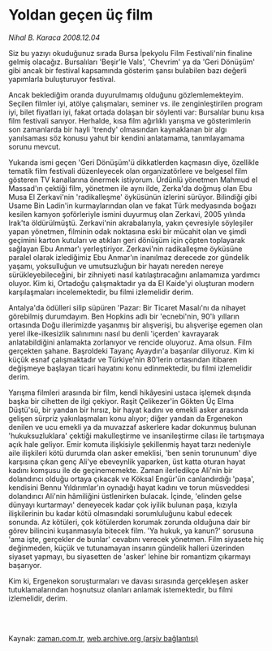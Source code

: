 # Yoldan geçen üç film

*Nihal B. Karaca 2008.12.04*

<td class="columnist-detail">
<p>Siz bu yazıyı okuduğunuz sırada Bursa İpekyolu Film Festivali'nin finaline gelmiş olacağız. Bursalıları 'Beşir'le Vals', 'Chevrim' ya da 'Geri Dönüşüm' gibi ancak bir festival kapsamında gösterim şansı bulabilen bazı değerli yapımlarla buluşturuyor festival.</p>
<p>
<div id="haberMetinDiv">
<p> Ancak beklediğim oranda duyurulmamış olduğunu gözlemlemekteyim. Seçilen filmler iyi, atölye çalışmaları, seminer vs. ile zenginleştirilen program iyi, bilet fiyatları iyi, fakat ortada dolaşan bir söylenti var: Bursalılar bunu kısa film festivali sanıyor. Herhalde, kısa film ağırlıklı yarışma ve gösterimlerin son zamanlarda bir hayli 'trendy' olmasından kaynaklanan bir algı yanılsaması söz konusu yahut bir kendini anlatamama, tanımlayamama sorunu mevcut. 
<p> Yukarıda ismi geçen 'Geri Dönüşüm'ü dikkatlerden kaçmasın diye, özellikle tematik film festivali düzenleyecek olan organizatörlere ve belgesel film gösteren TV kanallarına önermek istiyorum. Ürdünlü yönetmen Mahmud el Massad'ın çektiği film, yönetmen ile aynı ilde, Zerka'da doğmuş olan Ebu Musa El Zerkavi'nin 'radikalleşme' öyküsünün izlerini sürüyor. Bilindiği gibi Usame Bin Ladin'in kurmaylarından olan ve fakat Türk medyasında boğazı kesilen kamyon şoförleriyle ismini duyurmuş olan Zerkavi, 2005 yılında Irak'ta öldürülmüştü. Zerkavi'nin akrabalarıyla, yakın çevresiyle söyleşiler yapan yönetmen, filminin odak noktasına eski bir mücahit olan ve şimdi geçimini karton kutuları ve atıkları geri dönüşüm için çöpten toplayarak sağlayan Ebu Anmar'ı yerleştiriyor. Zerkavi'nin radikalleşme öyküsüne paralel olarak izlediğimiz Ebu Anmar'ın inanılmaz derecede zor gündelik yaşamı, yoksulluğun ve umutsuzluğun bir hayatı nereden nereye sürükleyebileceğini, bir zihniyeti nasıl katılaştıracağını anlamamıza yardımcı oluyor. Kim ki, Ortadoğu çalışmaktadır ya da El Kaide'yi oluşturan modern karşılaşmaları incelemektedir, bu filmi izlemelidir derim. 
<p> Antalya'da ödülleri silip süpüren 'Pazar: Bir Ticaret Masalı'nı da nihayet görebilmiş durumdayım. Ben Hopkins adlı bir 'ecnebi'nin, 90'lı yılların ortasında Doğu illerimizde yaşanmış bir alışverişi, bu alışverişe egemen olan yerel ilke-ilkesizlik salınımını nasıl bu denli 'içerden' kavrayarak anlatabildiğini anlamakta zorlanıyor ve rencide oluyoruz. Ama olsun. Film gerçekten şahane. Başroldeki Tayanç Ayaydın'a başarılar diliyoruz. Kim ki küçük esnaf çalışmaktadır ve Türkiye'nin 80'lerin ortasından itibaren değişmeye başlayan ticari hayatını konu edinmektedir, bu filmi izlemelidir derim. 
<p> Yarışma filmleri arasında bir film, kendi hikâyesini ustaca işlemek dışında başka bir cihetten de ilgi çekiyor. Raşit Çelikezer'in Gökten Üç Elma Düştü'sü, bir yandan bir hırsız, bir hayat kadını ve emekli asker arasında gelişen sürpriz yakınlaşmaları konu alıyor; diğer yandan da Ergenekon denilen ve ucu emekli ya da muvazzaf askerlere kadar dokunmuş bulunan 'hukuksuzluklara' çektiği makulleştirme ve insanileştirme cilası ile tartışmaya açık hale geliyor. Emir komuta ilişkisiyle şekillenmiş hayat tarzı nedeniyle aile ilişkileri kötü durumda olan asker emeklisi, 'ben senin torununum' diye karşısına çıkan genç Ali'ye ebeveynlik yaparken, üst katta oturan hayat kadını komşusu ile de geçinememekte. Zaman ilerledikçe Ali'nin bir dolandırıcı olduğu ortaya çıkacak ve Köksal Engür'ün canlandırdığı 'paşa', kendisini Bennu Yıldırımlar'ın oynadığı hayat kadını ve torun müsveddesi dolandırıcı Ali'nin hâmiliğini üstlenirken bulacak. İçinde, 'elinden gelse dünyayı kurtarmayı' deneyecek kadar çok iyilik bulunan paşa, kızıyla ilişkilerinin bu kadar kötü olmasındaki sorumluluğunu kabul edecek sonunda. Az kötüleri, çok kötülerden korumak zorunda olduğuna dair bir görev bilincini kuşanmasıyla bitecek film. 'Ya hukuk, ya kanun?' sorusuna 'ama işte, gerçekler de bunlar' cevabını verecek yönetmen. Film siyasete hiç değinmeden, küçük ve tutunamayan insanın gündelik halleri üzerinden siyaset yapmayı, bu siyasetten de 'asker' lehine bir romantizm çıkarmayı başarıyor.
<p> Kim ki, Ergenekon soruşturmaları ve davası sırasında gerçekleşen asker tutuklamalarından hoşnutsuz olanları anlamak istemektedir, bu filmi izlemelidir, derim.</p></p></p></p></p></div>
</p>


<p><br>
		 </br></p></td>

Kaynak: [zaman.com.tr](http://zaman.com.tr/yazar.do?yazino=767019), [web.archive.org (arşiv bağlantısı)](http://web.archive.org/web/20111124053321/http://www.zaman.com.tr:80/yazar.do?yazino=767019)
